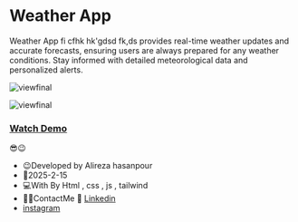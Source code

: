 # Weather App

Weather App fi cfhk hk'gdsd fk,ds provides real-time weather updates and accurate forecasts, ensuring users are always prepared for any weather conditions. Stay informed with detailed meteorological data and personalized alerts.

![viewfinal](https://github.com/user-attachments/assets/0130450d-e82b-46c5-b835-24e08eec27a4) 

![viewfinal](https://github.com/user-attachments/assets/447ee5ee-34ee-47f8-84db-a20d64b3aede) 




### [Watch Demo](https://alirezafrontend.github.io/Weather-App/ "Watch Demo")

😎😉
- 😉Developed by Alireza hasanpour
- 📅2025-2-15
- 💻With By Html , css  , js , tailwind
- 📲📞ContactMe 🔗 [Linkedin](https://www.linkedin.com/in/alireza-hasanpour-9ab4a732b?lipi=urn%3Ali%3Apage%3Ad_flagship3_profile_view_base_contact_details%3B74hz%2BdeVT62fhpXhtgK67Q%3D%3D "Linkedin")
-  [instagram](https//www.instagram.com/alireza_hasanpour_frontend")
